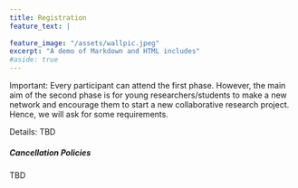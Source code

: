```yaml
---
title: Registration
feature_text: |
  
feature_image: "/assets/wallpic.jpeg"
excerpt: "A demo of Markdown and HTML includes"
#aside: true
---
```


Important: Every participant can attend the first phase. However, the main aim of the second phase is for young researchers/students to make a new network and encourage them to start a new collaborative research project. Hence, we will ask for some requirements. 

Details: TBD


##### Cancellation Policies

TBD

